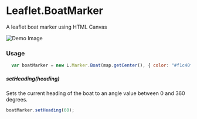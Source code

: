 Leaflet.BoatMarker
==================

A leaflet boat marker using HTML Canvas

![Demo Image](http://i.imgur.com/H4q765r.png)

### Usage

```javascript
  var boatMarker = new L.Marker.Boat(map.getCenter(), { color: "#f1c40f" });
```

##### setHeading(heading)

Sets the current heading of the boat to an angle value between 0 and 360 degrees.

```javascript
boatMarker.setHeading(60);
```
